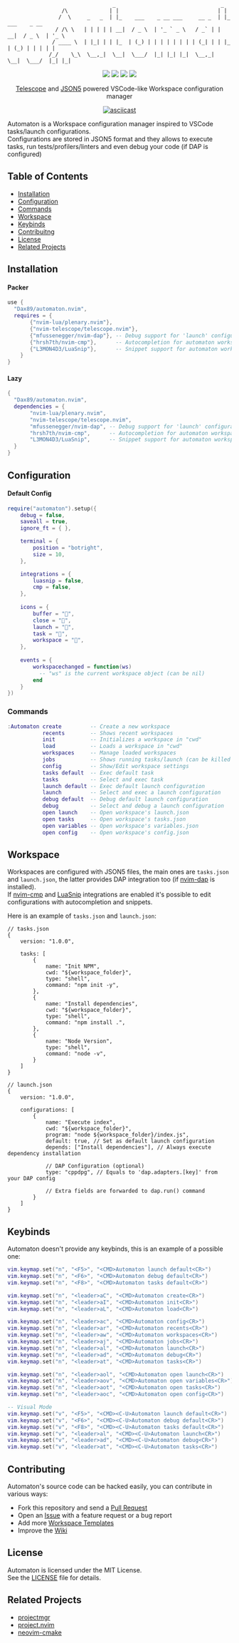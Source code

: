 ```
                                 _                                 _                   
                 /\             | |                               | |                  
                /  \     _   _  | |_    ___    _ __ ___     __ _  | |_    ___    _ __  
               / /\ \   | | | | | __|  / _ \  | '_ ` _ \   / _` | | __|  / _ \  | '_ \ 
              / ____ \  | |_| | | |_  | (_) | | | | | | | | (_| | | |_  | (_) | | | | |
             /_/    \_\  \__,_|  \__|  \___/  |_| |_| |_|  \__,_|  \__|  \___/  |_| |_|
```
<p align="center">
  <img src="https://img.shields.io/github/stars/Dax89/automaton.nvim?style=for-the-badge">
  <img src="https://img.shields.io/github/license/Dax89/automaton.nvim?style=for-the-badge">
  <img src="https://img.shields.io/badge/Lua-2C2D72?style=for-the-badge&logo=lua&logoColor=white">
  <a href="https://github.com/Dax89/automaton.nvim/wiki">
    <img src="https://img.shields.io/badge/Wiki-3c73a8?style=for-the-badge">
  </a>
</p>

<p align="center">
  <a href="https://github.com/nvim-telescope/telescope.nvim">Telescope</a> and <a href="https://json5.org">JSON5</a> powered VSCode-like Workspace configuration manager
</p>

<div align="center">
  
  [![asciicast](https://asciinema.org/a/565957.svg)](https://asciinema.org/a/565957)
  
</div>

Automaton is a Workspace configuration manager inspired to VSCode tasks/launch configurations.<br>
Configurations are stored in JSON5 format and they allows to execute tasks, run tests/profilers/linters and even debug your code (if DAP is configured)

## Table of Contents
- [Installation](#installation)
- [Configuration](#configuration)
- [Commands](#commands)
- [Workspace](#workspace)
- [Keybinds](#keybinds)
- [Contribuitng](#contributing)
- [License](#license)
- [Related Projects](#related-projects)

## Installation

#### Packer
```lua
use {
  "Dax89/automaton.nvim",  
  requires = { 
       {"nvim-lua/plenary.nvim"},
       {"nvim-telescope/telescope.nvim"},
       {"mfussenegger/nvim-dap"}, -- Debug support for 'launch' configurations (Optional)
       {"hrsh7th/nvim-cmp"},      -- Autocompletion for automaton workspace files (Optional)
       {"L3MON4D3/LuaSnip"},      -- Snippet support for automaton workspace files (Optional)
    }
}
```

#### Lazy
```lua
{
  "Dax89/automaton.nvim",  
  dependencies = {
       "nvim-lua/plenary.nvim",
       "nvim-telescope/telescope.nvim",
       "mfussenegger/nvim-dap", -- Debug support for 'launch' configurations (Optional)
       "hrsh7th/nvim-cmp",      -- Autocompletion for automaton workspace files (Optional)
       "L3MON4D3/LuaSnip",      -- Snippet support for automaton workspace files (Optional)
  }
}
```

## Configuration

#### Default Config
```lua
require("automaton").setup({
    debug = false,
    saveall = true,
    ignore_ft = { },

    terminal = {
        position = "botright",
        size = 10,
    },

    integrations = {
        luasnip = false,
        cmp = false,
    },
    
    icons = {
        buffer = "",
        close = "",
        launch = "",
        task = "",
        workspace = "",
    },
    
    events = {
        workspacechanged = function(ws)
          -- "ws" is the current workspace object (can be nil)
        end
    }
})
```

### Commands

```lua
:Automaton create         -- Create a new workspace
           recents        -- Shows recent workspaces
           init           -- Initializes a workspace in "cwd"
           load           -- Loads a workspace in "cwd"
           workspaces     -- Manage loaded workspaces
           jobs           -- Shows running tasks/launch (can be killed too)
           config         -- Show/Edit workspace settings
           tasks default  -- Exec default task
           tasks          -- Select and exec task
           launch default -- Exec default launch configuration
           launch         -- Select and exec a launch configuration
           debug default  -- Debug default launch configuration
           debug          -- Select and debug a launch configuration
           open launch    -- Open workspace's launch.json
           open tasks     -- Open workspace's tasks.json
           open variables -- Open workspace's variables.json
           open config    -- Open workspace's config.json
```

## Workspace
Workspaces are configured with JSON5 files, the main ones are `tasks.json` and `launch.json`, the latter provides DAP integration too (if [nvim-dap](https://github.com/mfussenegger/nvim-dap) is installed).<br>
If [nvim-cmp](https://github.com/hrsh7th/nvim-cmp) and [LuaSnip](https://github.com/L3MON4D3/LuaSnip) integrations are enabled it's possible to edit configurations with autocompletion and snippets.

Here is an example of `tasks.json` and `launch.json`:
```json5
// tasks.json
{
    version: "1.0.0",
    
    tasks: [
        {
            name: "Init NPM",
            cwd: "${workspace_folder}",
            type: "shell",
            command: "npm init -y",
        },
        {
            name: "Install dependencies",
            cwd: "${workspace_folder}",
            type: "shell",
            command: "npm install .",
        },
        {
            name: "Node Version",
            type: "shell",
            command: "node -v",
        }
    ]
}
```

```json5
// launch.json
{
    version: "1.0.0",
    
    configurations: [
        {
            name: "Execute index",
            cwd: "${workspace_folder}",
            program: "node ${workspace_folder}/index.js",
            default: true, // Set as default launch configuration
            depends: ["Install dependencies"], // Always execute dependency installation

            // DAP Configuration (optional)
            type: "cppdpg", // Equals to 'dap.adapters.[key]' from your DAP config

            // Extra fields are forwarded to dap.run() command
        }
    ]
}
```
## Keybinds
Automaton doesn't provide any keybinds, this is an example of a possible one:
```lua
vim.keymap.set("n", "<F5>", "<CMD>Automaton launch default<CR>")
vim.keymap.set("n", "<F6>", "<CMD>Automaton debug default<CR>")
vim.keymap.set("n", "<F8>", "<CMD>Automaton tasks default<CR>")

vim.keymap.set("n", "<leader>aC", "<CMD>Automaton create<CR>")
vim.keymap.set("n", "<leader>aI", "<CMD>Automaton init<CR>")
vim.keymap.set("n", "<leader>aL", "<CMD>Automaton load<CR>")

vim.keymap.set("n", "<leader>ac", "<CMD>Automaton config<CR>")
vim.keymap.set("n", "<leader>ar", "<CMD>Automaton recents<CR>")
vim.keymap.set("n", "<leader>aw", "<CMD>Automaton workspaces<CR>")
vim.keymap.set("n", "<leader>aj", "<CMD>Automaton jobs<CR>")
vim.keymap.set("n", "<leader>al", "<CMD>Automaton launch<CR>")
vim.keymap.set("n", "<leader>ad", "<CMD>Automaton debug<CR>")
vim.keymap.set("n", "<leader>at", "<CMD>Automaton tasks<CR>")

vim.keymap.set("n", "<leader>aol", "<CMD>Automaton open launch<CR>")
vim.keymap.set("n", "<leader>aov", "<CMD>Automaton open variables<CR>")
vim.keymap.set("n", "<leader>aot", "<CMD>Automaton open tasks<CR>")
vim.keymap.set("n", "<leader>aoc", "<CMD>Automaton open config<CR>")

-- Visual Mode
vim.keymap.set("v", "<F5>", "<CMD><C-U>Automaton launch default<CR>")
vim.keymap.set("v", "<F6>", "<CMD><C-U>Automaton debug default<CR>")
vim.keymap.set("v", "<F8>", "<CMD><C-U>Automaton tasks default<CR>")
vim.keymap.set("v", "<leader>al", "<CMD><C-U>Automaton launch<CR>")
vim.keymap.set("v", "<leader>ad", "<CMD><C-U>Automaton debug<CR>")
vim.keymap.set("v", "<leader>at", "<CMD><C-U>Automaton tasks<CR>")
```

## Contributing
Automaton's source code can be hacked easily, you can contribute in various ways:
- Fork this repository and send a [Pull Request](https://github.com/Dax89/automaton.nvim/pulls)
- Open an [Issue](https://github.com/Dax89/automaton.nvim/issues) with a feature request or a bug report
- Add more [Workspace Templates](https://github.com/Dax89/automaton.nvim/tree/master/lua/automaton/templates)
- Improve the [Wiki](https://github.com/Dax89/automaton.nvim/wiki)

## License
Automaton is licensed under the MIT License.<br>
See the [LICENSE](LICENSE) file for details.

## Related Projects
- [projectmgr](https://github.com/charludo/projectmgr.nvim)
- [project.nvim](https://github.com/ahmedkhalf/project.nvim)
- [neovim-cmake](https://github.com/Shatur/neovim-cmake)
